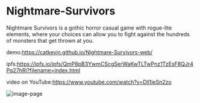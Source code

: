 # Nightmare-Survivors
Nightmare Survivors is a gothic horror casual game with rogue-lite elements, where your choices can allow you to fight against the hundreds of monsters that get thrown at you.

demo:https://catkevin.github.io/Nightmare-Survivors-web/

ipfs:https://ipfs.io/ipfs/QmP8pB3YwmCScgSerWaKwTLTwPnz1TzEsF8QJr4Pq27hRi?filename=index.html

video on YouTube:https://www.youtube.com/watch?v=Dll1ieSn2zo

![image-page](https://storage.googleapis.com/ethglobal-api-production/projects/qn713/images/page.png)
